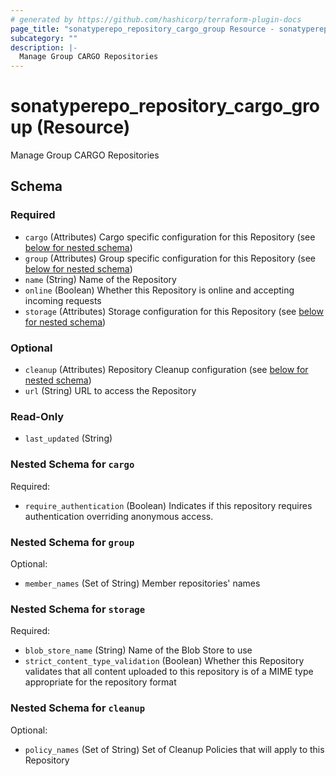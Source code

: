 ```yaml
---
# generated by https://github.com/hashicorp/terraform-plugin-docs
page_title: "sonatyperepo_repository_cargo_group Resource - sonatyperepo"
subcategory: ""
description: |-
  Manage Group CARGO Repositories
---
```


# sonatyperepo_repository_cargo_group (Resource)

Manage Group CARGO Repositories



<!-- schema generated by tfplugindocs -->
## Schema

### Required

- `cargo` (Attributes) Cargo specific configuration for this Repository (see [below for nested schema](#nestedatt--cargo))
- `group` (Attributes) Group specific configuration for this Repository (see [below for nested schema](#nestedatt--group))
- `name` (String) Name of the Repository
- `online` (Boolean) Whether this Repository is online and accepting incoming requests
- `storage` (Attributes) Storage configuration for this Repository (see [below for nested schema](#nestedatt--storage))

### Optional

- `cleanup` (Attributes) Repository Cleanup configuration (see [below for nested schema](#nestedatt--cleanup))
- `url` (String) URL to access the Repository

### Read-Only

- `last_updated` (String)

<a id="nestedatt--cargo"></a>
### Nested Schema for `cargo`

Required:

- `require_authentication` (Boolean) Indicates if this repository requires authentication overriding anonymous access.


<a id="nestedatt--group"></a>
### Nested Schema for `group`

Optional:

- `member_names` (Set of String) Member repositories' names


<a id="nestedatt--storage"></a>
### Nested Schema for `storage`

Required:

- `blob_store_name` (String) Name of the Blob Store to use
- `strict_content_type_validation` (Boolean) Whether this Repository validates that all content uploaded to this repository is of a MIME type appropriate for the repository format


<a id="nestedatt--cleanup"></a>
### Nested Schema for `cleanup`

Optional:

- `policy_names` (Set of String) Set of Cleanup Policies that will apply to this Repository
